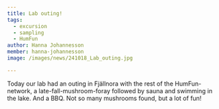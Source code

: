 ```yaml
---
title: Lab outing!
tags:
  - excursion
  - sampling
  - HumFun
author: Hanna Johannesson
member: hanna-johannesson
image: /images/news/241018_Lab_outing.jpg

---
```


Today our lab had an outing in Fjällnora with the rest of the HumFun-network, a late-fall-mushroom-foray followed by sauna and swimming in the lake. And a BBQ. Not so many mushrooms found, but a lot of fun!
